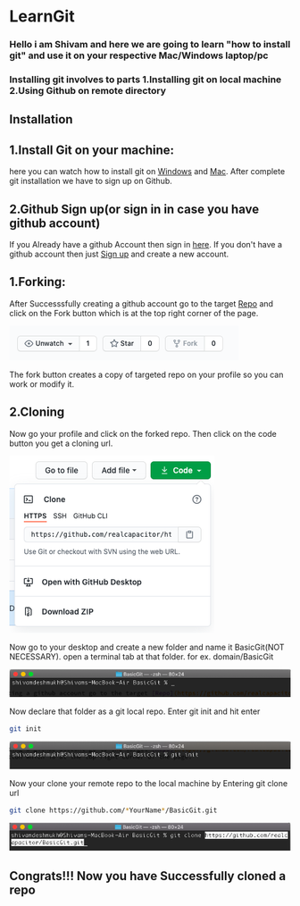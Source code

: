 # LearnGit 

### Hello i am Shivam and here we are going to learn "how to install git" and use it on your respective Mac/Windows laptop/pc
### Installing git involves to parts 1.Installing git on local machine 2.Using Github on remote directory
## Installation
## 1.Install Git on your machine:
here you can watch how to install git on [Windows](https://www.youtube.com/watch?v=2j7fD92g-gE) and [Mac](https://www.youtube.com/watch?v=BqspebBGW9k).
After complete git installation we have to sign up on Github.
## 2.Github Sign up(or sign in in case you have github account)
If you Already have a github Account then sign in [here](https://github.com/login). 
If you don't have a github account then just [Sign up](https://github.com/join) and create a new account.

## 1.Forking:

After Successsfully creating a github account go to the target [Repo](https://github.com/realcapacitor/LearnGit/) and click on the Fork button which is at the top right corner of the page.


![Test Image 4](/Images/fork.png)

The fork button creates a copy of targeted repo on your profile so you can work or modify it.

## 2.Cloning
Now go your profile and click on the forked repo.
Then click on the code button you get a cloning url.

![Test Image 5](/Images/clone.png)

Now go to your desktop and create a new folder and name it BasicGit(NOT NECESSARY).
open a terminal tab at that folder. for ex. domain/BasicGit


![Test Image 6](/Images/terminal.png)

Now declare that folder as a git local repo.
 Enter git init and hit enter
```bash
git init
``` 

![Test Image 7](/Images/gitinit.png)

Now your clone your remote repo to the local machine by Entering git clone url
```bash
git clone https://github.com/*YourName*/BasicGit.git
```

![Test Image 8](/Images/cloned.png)

## Congrats!!! Now you have Successfully cloned a repo
